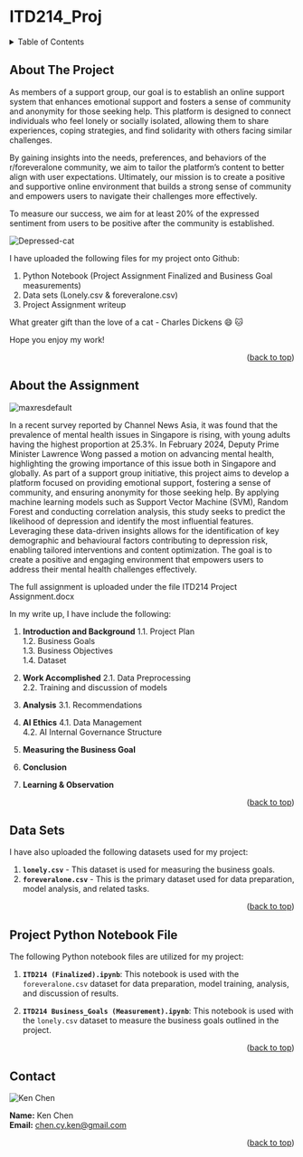 # ITD214_Proj

<!-- TABLE OF CONTENTS -->
<details>
  <summary>Table of Contents</summary>
  <ol>
    <li><a href="#about-the-project">About the Project</a></li>
    <li><a href="#about-the-assignment">About the Assignment</a></li>
    <li><a href="#data-sets">Data Sets</a></li>
    <li><a href="#project-python-notebook-file">Project Python Notebook File</a></li>
    <li><a href="#contact">Contact</a></li>
  </ol>
</details>



## About The Project

As members of a support group, our goal is to establish an online support system that enhances emotional support and fosters a sense of community and anonymity for those seeking help. This platform is designed to connect individuals who feel lonely or socially isolated, allowing them to share experiences, coping strategies, and find solidarity with others facing similar challenges.

By gaining insights into the needs, preferences, and behaviors of the r/foreveralone community, we aim to tailor the platform’s content to better align with user expectations. Ultimately, our mission is to create a positive and supportive online environment that builds a strong sense of community and empowers users to navigate their challenges more effectively.

To measure our success, we aim for at least 20% of the expressed sentiment from users to be positive after the community is established.

![Depressed-cat](https://github.com/user-attachments/assets/19cff71e-1c2f-4730-9c33-c80c48c6c19f)

I have uploaded the following files for my project onto Github:
1) Python Notebook (Project Assignment Finalized and Business Goal measurements)
2) Data sets (Lonely.csv & foreveralone.csv)
3) Project Assignment writeup


What greater gift than the love of a cat - Charles Dickens :smile: 🐱

Hope you enjoy my work!


<p align="right">(<a href="#readme-top">back to top</a>)</p>

## About the Assignment

![maxresdefault](https://github.com/user-attachments/assets/cbb2e405-9f5e-41c1-8d5f-1705af63ae8c)


In a recent survey reported by Channel News Asia, it was found that the prevalence of mental health issues in Singapore is rising, with young adults having the highest proportion at 25.3%. In February 2024, Deputy Prime Minister Lawrence Wong passed a motion on advancing mental health, highlighting the growing importance of this issue both in Singapore and globally.
As part of a support group initiative, this project aims to develop a platform focused on providing emotional support, fostering a sense of community, and ensuring anonymity for those seeking help. By applying machine learning models such as Support Vector Machine (SVM), Random Forest and conducting correlation analysis, this study seeks to predict the likelihood of depression and identify the most influential features. 
Leveraging these data-driven insights allows for the identification of key demographic and behavioural factors contributing to depression risk, enabling tailored interventions and content optimization. The goal is to create a positive and engaging environment that empowers users to address their mental health challenges effectively.

The full assignment is uploaded under the file ITD214 Project Assignment.docx

In my write up, I have include the following:

1. **Introduction and Background**
    1.1. Project Plan  
    1.2. Business Goals  
    1.3. Business Objectives  
    1.4. Dataset  

2. **Work Accomplished**
    2.1. Data Preprocessing  
    2.2. Training and discussion of models  

3. **Analysis**
    3.1. Recommendations  

4. **AI Ethics**
    4.1. Data Management  
    4.2. AI Internal Governance Structure  

5. **Measuring the Business Goal**

6. **Conclusion**

7. **Learning & Observation**


<p align="right">(<a href="#readme-top">back to top</a>)</p>

## Data Sets

I have also uploaded the following datasets used for my project:

1. **`lonely.csv`** - This dataset is used for measuring the business goals.
2. **`foreveralone.csv`** - This is the primary dataset used for data preparation, model analysis, and related tasks.


<p align="right">(<a href="#readme-top">back to top</a>)</p>

## Project Python Notebook File

The following Python notebook files are utilized for my project:

1. **`ITD214 (Finalized).ipynb`**: This notebook is used with the `foreveralone.csv` dataset for data preparation, model training, analysis, and discussion of results.

2. **`ITD214 Business_Goals (Measurement).ipynb`**: This notebook is used with the `lonely.csv` dataset to measure the business goals outlined in the project.


<p align="right">(<a href="#readme-top">back to top</a>)</p>

## Contact

![Ken Chen](https://github.com/user-attachments/assets/642b4757-882c-475d-b2be-80c96774a471)

**Name:** Ken Chen  
**Email:** [chen.cy.ken@gmail.com](mailto:chen.cy.ken@gmail.com)


<p align="right">(<a href="#readme-top">back to top</a>)</p>
